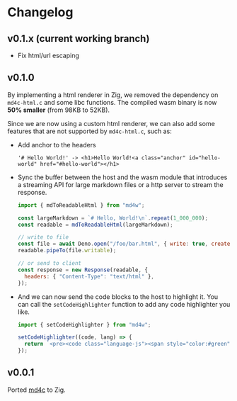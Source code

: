 # Changelog

## v0.1.x (current working branch)

- Fix html/url escaping

## v0.1.0

By implementing a html renderer in Zig, we removed the dependency on
`md4c-html.c` and some libc functions. The compiled wasm binary is now **50%
smaller** (from 98KB to 52KB).

Since we are now using a custom html renderer, we can also add some features
that are not supported by `md4c-html.c`, such as:

- Add anchor to the headers
  ```
  '# Hello World!' -> <h1>Hello World!<a class="anchor" id="hello-world" href="#hello-world"></h1>
  ```
- Sync the buffer between the host and the wasm module that introduces a
  streaming API for large markdown files or a http server to stream the
  response.
  ```js
  import { mdToReadableHtml } from "md4w";

  const largeMarkdown = `# Hello, World!\n`.repeat(1_000_000);
  const readable = mdToReadableHtml(largeMarkdown);

  // write to file
  const file = await Deno.open("/foo/bar.html", { write: true, create: true });
  readable.pipeTo(file.writable);

  // or send to client
  const response = new Response(readable, {
    headers: { "Content-Type": "text/html" },
  });
  ```
- And we can now send the code blocks to the host to highlight it. You can call
  the `setCodeHighlighter` function to add any code highlighter you like.
  ```js
  import { setCodeHighlighter } from "md4w";

  setCodeHighlighter((code, lang) => {
    return `<pre><code class="language-js"><span style="color:#green">...<span></code></pre>`;
  });
  ```

## v0.0.1

Ported [md4c](https://github.com/mity/md4c) to Zig.
